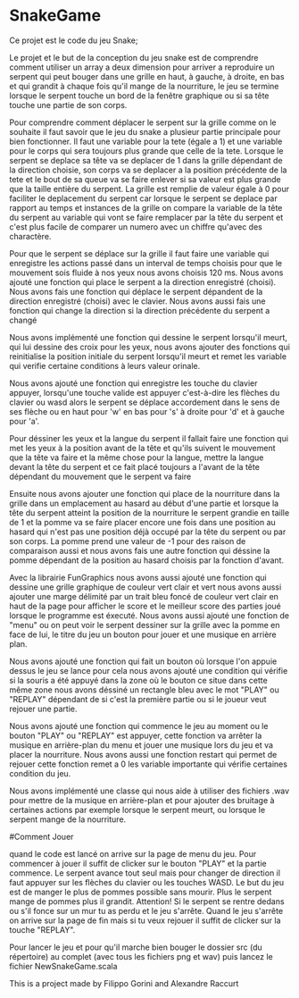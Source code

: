 # SnakeGame

Ce projet est le code du jeu Snake;

Le projet et le but de la conception du jeu snake est de comprendre comment utiliser un array a deux dimension pour arriver a reproduire un serpent qui peut bouger dans une grille en haut, à gauche, à droite, en bas et qui grandit à chaque fois qu'il mange de la nourriture, le jeu se termine lorsque le serpent touche un bord de la fenêtre graphique ou si sa tête touche une partie de son corps.


Pour comprendre comment déplacer le serpent sur la grille comme on le souhaite il faut savoir que le jeu du snake a plusieur partie principale pour bien fonctionner. Il faut une variable pour la tete (égale a 1) et une variable pour le corps qui sera toujours plus grande que celle de la tete. Lorsque le serpent se deplace sa tête va se deplacer de 1 dans la grille dépendant de la direction choisie, son corps va se deplacer a la position précédente de la tete et le bout de sa queue va se faire enlever si sa valeur est plus grande que la taille entière du serpent. La grille est remplie de valeur égale à 0 pour faciliter le deplacement du serpent car lorsque le serpent se deplace par rapport au temps et instances de la grille on compare la variable de la tête du serpent au variable qui vont se faire remplacer par la tête du serpent et c'est plus facile de comparer un numero avec un chiffre qu'avec des charactère.

Pour que le serpent se déplace sur la grille il faut faire une variable qui enregistre les actions passé dans un interval de temps choisis pour que le mouvement sois fluide à nos yeux nous avons choisis 120 ms. Nous avons ajouté une fonction qui place le serpent a la direction enregistré (choisi). Nous avons fais une fonction qui déplace le serpent dépandent de la direction enregistré (choisi) avec le clavier. Nous avons aussi fais une fonction qui change la direction si la direction précédente du serpent a changé

Nous avons implémenté une fonction qui dessine le serpent lorsqu'il meurt, qui lui dessine des croix pour les yeux, nous avons ajouter des fonctions qui reinitialise la position initiale du serpent lorsqu'il meurt et remet les variable qui verifie certaine conditions à leurs valeur orinale. 

Nous avons ajouté une fonction qui enregistre les touche du clavier appuyer, lorsqu'une touche valide est appuyer c'est-à-dire les flèches du clavier ou wasd alors le serpent se déplace accordement dans le sens de ses flèche ou en haut pour 'w' en bas pour 's' à droite pour 'd' et à gauche pour 'a'. 

Pour déssiner les yeux et la langue du serpent il fallait faire une fonction qui met les yeux à la position avant de la tête et qu'ils suivent le mouvement que la tête va faire et la même chose pour la langue, mettre la langue devant la tête du serpent et ce fait placé toujours a l'avant de la tête dépendant du mouvement que le serpent va faire

Ensuite nous avons ajouter une fonction qui place de la nourriture dans la grille dans un emplacement au hasard au début d'une partie et lorsque la tête du serpent atteint la position de la nourriture le serpent grandie en taille de 1 et la pomme va se faire placer encore une fois dans une position au hasard qui n'est pas une position déjà occupé par la tête du serpent ou par son corps. La pomme prend une valeur de -1 pour des raison de comparaison aussi et nous avons fais une autre fonction qui déssine la pomme dépendant de la position au hasard choisis par la fonction d'avant.


Avec la librairie FunGraphics nous avons aussi ajouté une fonction qui dessine une grille graphique de couleur vert clair et vert nous avons aussi ajouter une marge délimité par un trait bleu foncé de couleur vert clair en haut de la page pour afficher le score et le meilleur score des parties joué lorsque le programme est éxecuté. Nous avons aussi ajouté une fonction de "menu" ou on peut voir le serpent dessiner sur la grille avec la pomme en face de lui, le titre du jeu un bouton pour jouer et une musique en arrière plan. 

Nous avons ajouté une fonction qui fait un bouton où lorsque l'on appuie dessus le jeu se lance pour cela nous avons ajouté une condition qui vérifie si la souris a été appuyé dans la zone où le bouton ce situe dans cette même zone nous avons déssiné un rectangle bleu avec le mot "PLAY" ou "REPLAY" dépendant de si c'est la première partie ou si le joueur veut rejouer une partie. 

Nous avons ajouté une fonction qui commence le jeu au moment ou le bouton "PLAY" ou "REPLAY" est appuyer, cette fonction va arrêter la musique en arrière-plan du menu et jouer une musique lors du jeu et va placer la nourriture. Nous avons aussi une fonction restart qui permet de rejouer cette fonction remet a 0 les variable importante qui vérifie certaines condition du jeu. 


Nous avons implémenté une classe qui nous aide à utiliser des fichiers .wav pour mettre de la musique en arrière-plan et pour ajouter des bruitage à certaines actions par exemple lorsque le serpent meurt, ou lorsque le serpent mange de la nourriture. 



#Comment Jouer

quand le code est lancé on arrive sur la page de menu du jeu. 
Pour commencer à jouer il suffit de clicker sur le bouton "PLAY" et la partie commence. 
Le serpent avance tout seul mais pour changer de direction il faut appuyer sur les flèches du clavier ou les touches WASD.
Le but du jeu est de manger le plus de pommes possible sans mourir.
Plus le serpent mange de pommes plus il grandit.
Attention! Si le serpent se rentre dedans ou s'il fonce sur un mur tu as perdu et le jeu s'arrête.
Quand le jeu s'arrête on arrive sur la page de fin mais si tu veux rejouer il suffit de clicker sur la touche "REPLAY".



Pour lancer le jeu et pour qu'il marche bien bouger le dossier src (du répertoire) au complet (avec tous les fichiers png et wav) puis lancez le fichier NewSnakeGame.scala




This is a project made by Filippo Gorini and Alexandre Raccurt 
